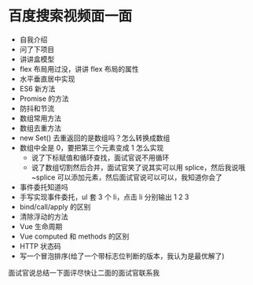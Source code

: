 # 百度搜索视频面一面  
- 自我介绍  
- 问了下项目  
- 讲讲盒模型  
- flex 布局用过没，讲讲 flex 布局的属性  
- 水平垂直居中实现  
- ES6 新方法  
- Promise 的方法  
- 防抖和节流  
- 数组常用方法  
- 数组去重方法  
- new Set() 去重返回的是数组吗？怎么转换成数组  
- 数组中全是 0，要把第三个元素变成 1 怎么实现  
  - 说了下标赋值和循环查找，面试官说不用循环  
  - 说了数组切割然后合并，面试官笑了说其实可以用 splice，然后我说哦~splice 可以添加元素，然后面试官说可以可以，我知道你会了  
- 事件委托知道吗  
- 手写实现事件委托，ul 套 3 个 li，点击 li 分别输出 1 2 3  
- bind/call/apply 的区别  
- 清除浮动的方法  
- Vue 生命周期  
- Vue computed 和 methods 的区别  
- HTTP 状态码 
- 写一个冒泡排序(给了一个带标志位判断的版本，我认为是最优解了)  

面试官说总结一下面评尽快让二面的面试官联系我

